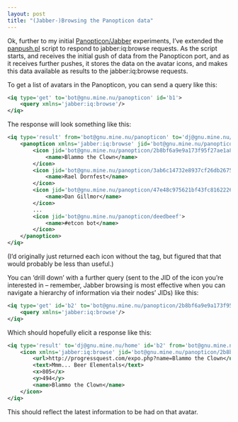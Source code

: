 ```yaml
---
layout: post
title: "(Jabber-)Browsing the Panopticon data"
---
```



Ok, further to my initial [Panopticon/Jabber](/2002/05/15/the-panopticon/) experiments, I’ve extended the [panpush.pl](http://www.pipetree.com.wstub.archive.org/%7Edj/panpush.pl) script to respond to jabber:iq:browse requests. As the script starts, and receives the initial gush of data from the Panopticon port, and as it receives further pushes, it stores the data on the avatar icons, and makes this data available as results to the jabber:iq:browse requests.

To get a list of avatars in the Panopticon, you can send a query like this:

```xml
<iq type='get' to='bot@gnu.mine.nu/panopticon' id='b1'>
	<query xmlns='jabber:iq:browse'/>
</iq>
```

The response will look something like this:

```xml
<iq type='result' from='bot@gnu.mine.nu/panopticon' to='dj@gnu.mine.nu/home' id='b1'>
	<panopticon xmlns='jabber:iq:browse' jid='bot@gnu.mine.nu/panopticon' name='The Panopticon'>
		<icon jid='bot@gnu.mine.nu/panopticon/2b8bf6a9e9a173f95f27ae1a8d6fb2f4'>
			<name>Blammo the Clown</name>
		</icon>
		<icon jid='bot@gnu.mine.nu/panopticon/3ab6c14732e8937cf26db26755c4aae7'>
			<name>Rael Dornfest</name>
		</icon>
		<icon jid='bot@gnu.mine.nu/panopticon/47e48c975621bf43fc81622265d47a31'>
			<name>Dan Gillmor</name>
		</icon>
		...
		<icon jid='bot@gnu.mine.nu/panopticon/deedbeef'>
			<name>#etcon bot</name>
		</icon>
	</panopticon>
</iq>
```

(I’d originally just returned each icon without the <name/> tag, but figured that that would probably be less than useful.)

You can ‘drill down’ with a further query (sent to the JID of the icon you’re interested in – remember, Jabber browsing is most effective when you can navigate a hierarchy of information via their nodes’ JIDs) like this:

```xml
<iq type='get' id='b2' to='bot@gnu.mine.nu/panopticon/2b8bf6a9e9a173f95f27ae1a8d6fb2f4'>
	<query xmlns='jabber:iq:browse'/>
</iq>
```

Which should hopefully elicit a response like this:

```xml
<iq type='result' to='dj@gnu.mine.nu/home' id='b2' from='bot@gnu.mine.nu/panopticon/2b8bf6a9e9a173f95f27ae1a8d6fb2f4'>
	<icon xmlns='jabber:iq:browse' jid='bot@gnu.mine.nu/panopticon/2b8bf6a9e9a173f95f27ae1a8d6fb2f4' id='2b8bf6a9e9a173f95f27ae1a8d6fb2f4'>
		<url>http://progressquest.com/expo.php?name=Blammo the Clown</url>
		<text>Mmm... Beer Elementals</text>
		<x>805</x>
		<y>494</y>
		<name>Blammo the Clown</name>
	</icon>
</iq>
```

This should reflect the latest information to be had on that avatar.


